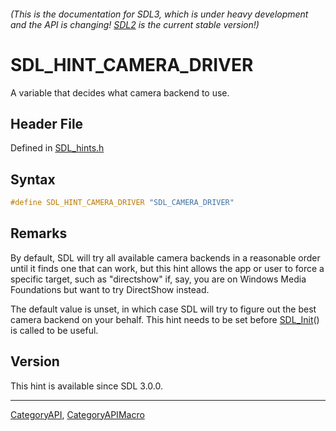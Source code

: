###### (This is the documentation for SDL3, which is under heavy development and the API is changing! [SDL2](https://wiki.libsdl.org/SDL2/) is the current stable version!)
# SDL_HINT_CAMERA_DRIVER

A variable that decides what camera backend to use.

## Header File

Defined in [SDL_hints.h](https://github.com/libsdl-org/SDL/blob/main/include/SDL3/SDL_hints.h)

## Syntax

```c
#define SDL_HINT_CAMERA_DRIVER "SDL_CAMERA_DRIVER"
```

## Remarks

By default, SDL will try all available camera backends in a reasonable
order until it finds one that can work, but this hint allows the app or
user to force a specific target, such as "directshow" if, say, you are on
Windows Media Foundations but want to try DirectShow instead.

The default value is unset, in which case SDL will try to figure out the
best camera backend on your behalf. This hint needs to be set before
[SDL_Init](SDL_Init)() is called to be useful.

## Version

This hint is available since SDL 3.0.0.

----
[CategoryAPI](CategoryAPI), [CategoryAPIMacro](CategoryAPIMacro)

